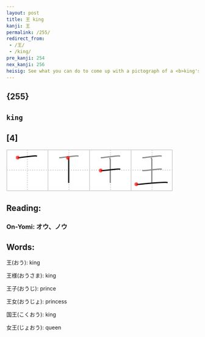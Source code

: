 ```yaml
---
layout: post
title: 王 king
kanji: 王
permalink: /255/
redirect_from:
 - /王/
 - /king/
pre_kanji: 254
nex_kanji: 256
heisig: See what you can do to come up with a pictograph of a <b>king's</b> scepter here that suits your own idea of what it should look like. You might even begin with the basic element for <i>I beam</i> and then try to fit the remaining third stroke in.
---
```


## {255}

## `king`

## [4]

<div class="stroke"><img src="../images/E78E8B.png" /></div>

## Reading:

### On-Yomi: オウ、ノウ

## Words:

王(おう): king

王様(おうさま): king

王子(おうじ): prince

王女(おうじょ): princess

国王(こくおう): king

女王(じょおう): queen
